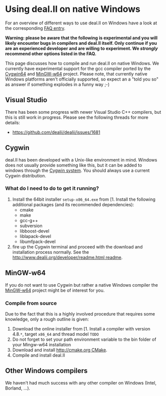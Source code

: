 # Using deal.II on native Windows

For an overview of different ways to use deal.II on Windows have a look at the corresponding [FAQ entry](https://code.google.com/p/dealii/wiki/FrequentlyAskedQuestions#Can_I_use_deal.II_on_a_Windows_platform?).

**Warning: please be aware that the following is experimental and you will likely encounter bugs in compilers and deal.II itself. Only continue if you are an experienced developer and are willing to experiment. We *strongly* recommend other options listed in the FAQ.** 

This page discusses how to compile and run deal.II on native Windows. We currently have experimental support for the gcc compiler ported by the [Cygwin64](http://www.cygwin.com/) and [MinGW-w64](http://mingw-w64.sourceforge.net/) project. Please note, that currently native Windows platforms aren't officially supported, so expect an a "told you so" as answer if something explodes in a funny way ;-)

## Visual Studio

There has been some progress with newer Visual Studio C++ compilers, but this is still work in progress. Please see the following threads for more details:
- https://github.com/dealii/dealii/issues/1681

## Cygwin

deal.II has been developed with a Unix-like environment in mind. Windows does not usually provide something like this, but it can be added to windows through the [Cygwin system](http://www.cygwin.com/). You should always use a current Cygwin distribution.

### What do I need to do to get it running?

 1. Install the 64bit installer `setup-x86_64.exe` from [1. Install the following additional packages (and its recommended dependencies):
    - cmake
    - make
    - gcc-g++
    - subversion
    - libboost-devel
    - liblapack-devel
    - libumfpack-devel
 1. fire up the Cygwin terminal and proceed with the download and installation process normally. See the [http://www.dealii.org/developer/readme.html readme](http://cygwin.com/]).

## MinGW-w64

If you do not want to use Cygwin but rather a native Windows compiler the [MinGW-w64](http://mingw-w64.sourceforge.net/) project might be of interest for you.

### Compile from source

Due to the fact that this is a highly involved procedure that requires some knowledge, only a rough outline is given:

 1. Download the online installer from [1. Install a compiler with version 4.8.`*`, target `x86_64` and thread model `TODO`
 1. Do not forget to set your path environment variable to the bin folder of your Mingw-w64 installation
 1. Download and install [http://cmake.org CMake](http://mingw-w64.sourceforge.net/].).
 1. Compile and install deal.II

## Other Windows compilers

We haven't had much success with any other compiler on Windows (Intel, Borland, ...).